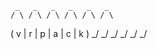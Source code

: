 
     _   _   _   _   _   _  
    / \ / \ / \ / \ / \ / \ 
   ( v | r | p | a | c | k )
    \_/ \_/ \_/ \_/ \_/ \_/ 
